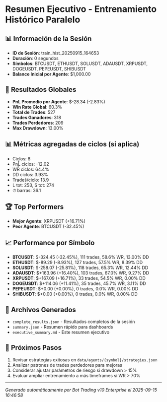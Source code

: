 # Resumen Ejecutivo - Entrenamiento Histórico Paralelo

## 📊 Información de la Sesión
- **ID de Sesión**: train_hist_20250915_164653
- **Duración**: 0 segundos
- **Símbolos**: BTCUSDT, ETHUSDT, SOLUSDT, ADAUSDT, XRPUSDT, DOGEUSDT, PEPEUSDT, SHIBUSDT
- **Balance Inicial por Agente**: $1,000.00

## 🎯 Resultados Globales
- **PnL Promedio por Agente**: $-28.34 (-2.83%)
- **Win Rate Global**: 60.3%
- **Total de Trades**: 527
- **Trades Ganadores**: 318
- **Trades Perdedores**: 209
- **Max Drawdown**: 13.00%

## 📊 Métricas agregadas de ciclos (si aplica)
- Ciclos: 8
- PnL̄ ciclos: -12.02
- WR̄ ciclos: 64.4%
- DD̄ ciclos: 3.93%
- Trades̄/ciclo: 13.9
- L tot: 253, S tot: 274
- ⏱̄ barras: 36.1


## 🏆 Top Performers
- **Mejor Agente**: XRPUSDT (+16.71%)
- **Peor Agente**: BTCUSDT (-32.45%)

## 📈 Performance por Símbolo
- **BTCUSDT**: $-324.45 (-32.45%), 111 trades, 58.6% WR, 13.00% DD
- **ETHUSDT**: $-89.29 (-8.93%), 127 trades, 57.5% WR, 8.39% DD
- **SOLUSDT**: $-258.07 (-25.81%), 118 trades, 65.3% WR, 12.44% DD
- **ADAUSDT**: $+163.96 (+16.40%), 103 trades, 67.0% WR, 9.27% DD
- **XRPUSDT**: $+167.09 (+16.71%), 33 trades, 54.5% WR, 0.00% DD
- **DOGEUSDT**: $+114.06 (+11.41%), 35 trades, 45.7% WR, 3.11% DD
- **PEPEUSDT**: $+0.00 (+0.00%), 0 trades, 0.0% WR, 0.00% DD
- **SHIBUSDT**: $+0.00 (+0.00%), 0 trades, 0.0% WR, 0.00% DD

## 📁 Archivos Generados
- `complete_results.json` - Resultados completos de la sesión
- `summary.json` - Resumen rápido para dashboards
- `executive_summary.md` - Este resumen ejecutivo

## 🎯 Próximos Pasos
1. Revisar estrategias exitosas en `data/agents/{symbol}/strategies.json`
2. Analizar patrones de trades perdedores para mejoras
3. Considerar ajustar parámetros de riesgo si drawdown > 15%
4. Evaluar ampliar entrenamiento a más timeframes si WR > 70%

---
*Generado automáticamente por Bot Trading v10 Enterprise el 2025-09-15 16:46:58*
